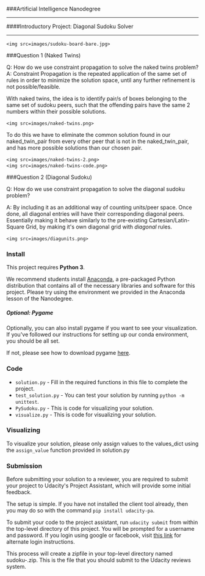 ###Artificial Intelligence Nanodegree

---
####Introductory Project: Diagonal Sudoku Solver

---
    <img src=images/sudoku-board-bare.jpg>

###Question 1 (Naked Twins)

Q: How do we use constraint propagation to solve the naked twins problem? 
A: Constraint Propagation is the repeated application of the same set of rules in order to minimize the solution space, until any further refinement is not possible/feasible. 
    
   With naked twins, the idea is to identify pair/s of boxes belonging to the same set of sudoku peers, such that the offending pairs have the same 2 numbers within their possible solutions.

    <img src=images/naked-twins.png>
    
   To do this we have to eliminate the common solution found in our naked_twin_pair from every other peer that is not in the naked_twin_pair, and has more possible solutions than our chosen pair.
    
    <img src=images/naked-twins-2.png>
    <img src=images/naked-twins-code.png>
    
###Question 2 (Diagonal Sudoku)

Q: How do we use constraint propagation to solve the diagonal sudoku problem? 

A: By including it as an additional way of counting units/peer space. Once done, all diagonal entries will have their corresponding diagonal peers. 
   Essentially making it behave similarly to the pre-existing Cartesian/Latin-Square Grid, by making it's own diagonal grid with *diagonal* rules.

    <img src=images/diagunits.png>
### Install

This project requires **Python 3**.

We recommend students install [Anaconda](https://www.continuum.io/downloads), a pre-packaged Python distribution that contains all of the necessary libraries and software for this project. 
Please try using the environment we provided in the Anaconda lesson of the Nanodegree.

##### Optional: Pygame

Optionally, you can also install pygame if you want to see your visualization. If you've followed our instructions for setting up our conda environment, you should be all set.

If not, please see how to download pygame [here](http://www.pygame.org/download.shtml).

### Code

* `solution.py` - Fill in the required functions in this file to complete the project.
* `test_solution.py` - You can test your solution by running `python -m unittest`.
* `PySudoku.py` - This is code for visualizing your solution.
* `visualize.py` - This is code for visualizing your solution.

### Visualizing

To visualize your solution, please only assign values to the values_dict using the `assign_value` function provided in solution.py

### Submission
Before submitting your solution to a reviewer, you are required to submit your project to Udacity's Project Assistant, which will provide some initial feedback.  

The setup is simple.  If you have not installed the client tool already, then you may do so with the command `pip install udacity-pa`.  

To submit your code to the project assistant, run `udacity submit` from within the top-level directory of this project.  You will be prompted for a username and password.  If you login using google or facebook, visit [this link](https://project-assistant.udacity.com/auth_tokens/jwt_login) for alternate login instructions.

This process will create a zipfile in your top-level directory named sudoku-<id>.zip.  This is the file that you should submit to the Udacity reviews system.

